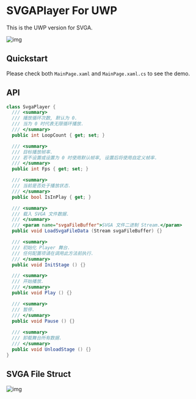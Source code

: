 # SVGAPlayer For UWP

This is the UWP version for SVGA.

![img](https://raw.githubusercontent.com/LancerComet/SVGAPlayer-UWP/master/Static/Screenshot.gif)

## Quickstart

Please check both `MainPage.xaml` and `MainPage.xaml.cs` to see the demo.

## API

```c#
class SvgaPlayer {
  /// <summary>
  /// 播放循环次数, 默认为 0.
  /// 当为 0 时代表无限循环播放.
  /// </summary>
  public int LoopCount { get; set; }

  /// <summary>
  /// 目标播放帧率.
  /// 若不设置或设置为 0 时使用默认帧率, 设置后将使用自定义帧率.
  /// </summary>
  public int Fps { get; set; }

  /// <summary>
  /// 当前是否处于播放状态.
  /// </summary>
  public bool IsInPlay { get; }

  /// <summary>
  /// 载入 SVGA 文件数据.
  /// </summary>
  /// <param name="svgaFileBuffer">SVGA 文件二进制 Stream.</param>
  public void LoadSvgaFileData (Stream svgaFileBuffer) {}

  /// <summary>
  /// 初始化 Player 舞台.
  /// 任何配置项请在调用此方法前执行.
  /// </summary>
  public void InitStage () {} 

  /// <summary>
  /// 开始播放.
  /// </summary>
  public void Play () {}

  /// <summary>
  /// 暂停.
  /// </summary>
  public void Pause () {}
  
  /// <summary>
  /// 卸载舞台所有数据.
  /// </summary>
  public void UnloadStage () {}
}
```

## SVGA File Struct

![img](https://raw.githubusercontent.com/LancerComet/SVGAPlayer-UWP/master/Svga/SVGA%20File%20Sturct.png)

